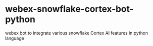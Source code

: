 # webex-snowflake-cortex-bot-python
webex bot to integrate various snowflake Cortex AI features in python language
